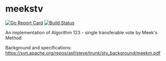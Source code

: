 # meekstv

[![Go Report Card](https://goreportcard.com/badge/github.com/shawntoffel/meekstv)](https://goreportcard.com/report/github.com/shawntoffel/meekstv) [![Build Status](https://github.com/shawntoffel/meekstv/actions/workflows/go.yaml/badge.svg)](https://github.com/shawntoffel/meekstv/actions)

An implementation of Algorithm 123 - single transferable vote by Meek's Method

Background and specifications:
https://svn.apache.org/repos/asf/steve/trunk/stv_background/meekm.pdf
